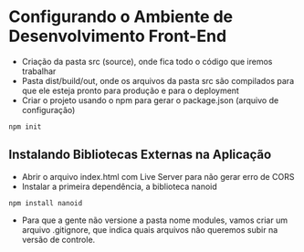 # Configurando o Ambiente de Desenvolvimento Front-End
 - Criação da pasta src (source), onde fica todo o código que iremos trabalhar
 - Pasta dist/build/out, onde os arquivos da pasta src são compilados para que ele esteja pronto para produção e para o deployment
 - Criar o projeto usando o npm para gerar o package.json (arquivo de configuração)
 ````
 npm init
````
## Instalando Bibliotecas Externas na Aplicação
- Abrir o arquivo index.html com Live Server para não gerar erro de CORS
- Instalar a primeira dependência, a biblioteca nanoid
````
npm install nanoid
`````
- Para que a gente não versione a pasta nome modules, vamos criar um arquivo .gitignore, que indica quais arquivos não queremos subir na versão de controle.

